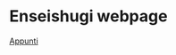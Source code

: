 # Enseishugi webpage

[Appunti](https://github.com/enseishugi/matematica-scuole-superiori/blob/master/matematica-liceo.html)
